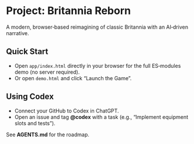 # Project: Britannia Reborn

A modern, browser‑based reimagining of classic Britannia with an AI‑driven narrative.

## Quick Start
- Open `app/index.html` directly in your browser for the full ES‑modules demo (no server required).
- Or open `demo.html` and click “Launch the Game”.

## Using Codex
- Connect your GitHub to Codex in ChatGPT.
- Open an issue and tag **@codex** with a task (e.g., “Implement equipment slots and tests”).

See **AGENTS.md** for the roadmap.
